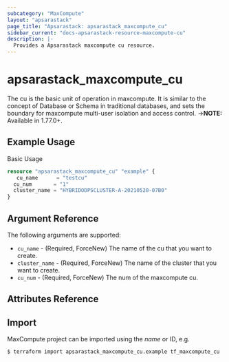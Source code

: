 ```yaml
---
subcategory: "MaxCompute"
layout: "apsarastack"
page_title: "Apsarastack: apsarastack_maxcompute_cu"
sidebar_current: "docs-apsarastack-resource-maxcompute-cu"
description: |-
  Provides a Apsarastack maxcompute cu resource.
---
```


# apsarastack\_maxcompute\_cu

The cu is the basic unit of operation in maxcompute. It is similar to the concept of Database or Schema in traditional databases, and sets the boundary for maxcompute multi-user isolation and access control.
->**NOTE:** Available in 1.77.0+.

## Example Usage

Basic Usage

```terraform
resource "apsarastack_maxcompute_cu" "example" {
   cu_name      = "testcu"
  cu_num       = "1"
  cluster_name = "HYBRIDODPSCLUSTER-A-20210520-07B0"
}
```
## Argument Reference

The following arguments are supported:
* `cu_name` - (Required, ForceNew) The name of the cu that you want to create.
* `cluster_name` - (Required, ForceNew) The name of the cluster that you want to create.
* `cu_num` - (Required, ForceNew) The num of the maxcompute cu. 

## Attributes Reference



## Import

MaxCompute project can be imported using the *name* or ID, e.g.

```
$ terraform import apsarastack_maxcompute_cu.example tf_maxcompute_cu
```

